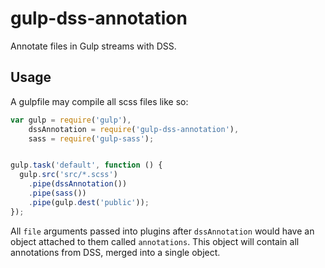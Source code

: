 # gulp-dss-annotation

Annotate files in Gulp streams with DSS.

## Usage

A gulpfile may compile all scss files like so:

```javascript
var gulp = require('gulp'),
    dssAnnotation = require('gulp-dss-annotation'),
    sass = require('gulp-sass');


gulp.task('default', function () {
  gulp.src('src/*.scss')
    .pipe(dssAnnotation())
    .pipe(sass())
    .pipe(gulp.dest('public'));
});
```

All `file` arguments passed into plugins after `dssAnnotation` would have an
object attached to them called `annotations`. This object will contain all
annotations from DSS, merged into a single object.
